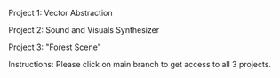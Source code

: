 Project 1: Vector Abstraction

Project 2: Sound and Visuals Synthesizer

Project 3: "Forest Scene" 

Instructions:
Please click on main branch to get access to all 3 projects.
